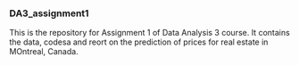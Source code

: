 ### DA3_assignment1

This is the repository for Assignment 1 of Data Analysis 3 course. It contains the data, codesa and reort on the prediction of prices for real estate in MOntreal, Canada.  
